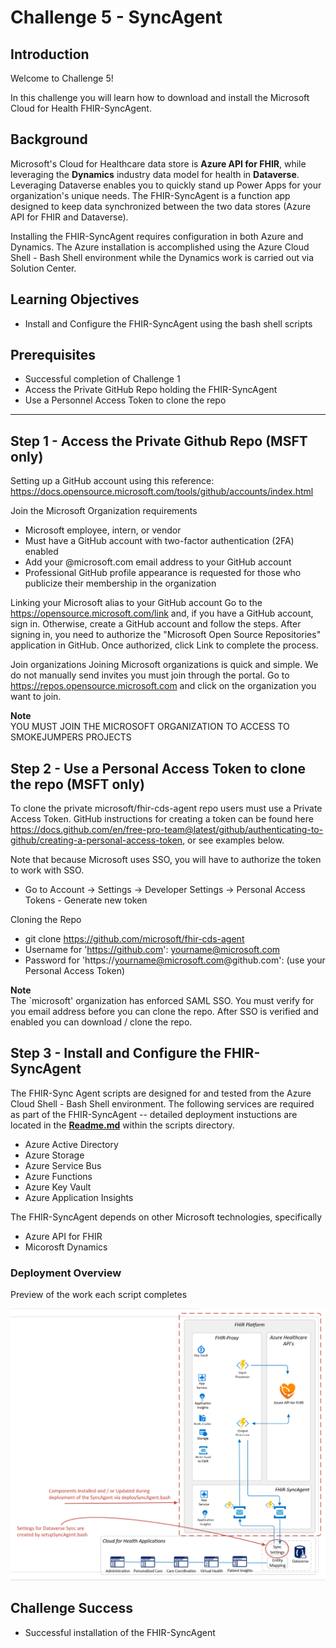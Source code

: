 # Challenge 5 - SyncAgent

## Introduction

Welcome to Challenge 5!

In this challenge you will learn how to download and install the Microsoft Cloud for Health FHIR-SyncAgent. 

## Background
Microsoft's Cloud for Healthcare data store is **Azure API for FHIR**, while leveraging the **Dynamics** industry data model for health in **Dataverse**. Leveraging Dataverse enables you to quickly stand up Power Apps for your organization's unique needs. The FHIR-SyncAgent is a function app designed to keep data synchronized between the two data stores (Azure API for FHIR and Dataverse).  

Installing the FHIR-SyncAgent requires configuration in both Azure and Dynamics.  The Azure installation is accomplished using the Azure Cloud Shell - Bash Shell environment while the Dynamics work is carried out via Solution Center.  

## Learning Objectives
+ Install and Configure the FHIR-SyncAgent using the bash shell scripts 

## Prerequisites
+ Successful completion of Challenge 1 
+ Access the Private GitHub Repo holding the FHIR-SyncAgent
+ Use a Personnel Access Token to clone the repo
---

## Step 1 - Access the Private Github Repo (MSFT only)
Setting up a GitHub account using this reference:  https://docs.opensource.microsoft.com/tools/github/accounts/index.html

Join the Microsoft Organization requirements  
- Microsoft employee, intern, or vendor
- Must have a GitHub account with two-factor authentication (2FA) enabled
- Add your @microsoft.com email address to your GitHub account
- Professional GitHub profile appearance is requested for those who publicize their membership in the organization

Linking your Microsoft alias to your GitHub account
Go to the https://opensource.microsoft.com/link and, if you have a GitHub account, sign in. Otherwise, create a GitHub account and follow the steps. After signing in, you need to authorize the "Microsoft Open Source Repositories" application in GitHub. Once authorized, click Link to complete the process.

Join organizations
Joining Microsoft organizations is quick and simple. We do not manually send invites you must join through the portal. Go to https://repos.opensource.microsoft.com and click on the organization you want to join.

__Note__    
YOU MUST JOIN THE MICROSOFT ORGANIZATION TO ACCESS TO SMOKEJUMPERS PROJECTS


## Step 2 - Use a Personal Access Token to clone the repo (MSFT only)
To clone the private microsoft/fhir-cds-agent repo users must use a Private Access Token. GitHub instructions for creating a token can be found here https://docs.github.com/en/free-pro-team@latest/github/authenticating-to-github/creating-a-personal-access-token, or see examples below.

Note that because Microsoft uses SSO, you will have to authorize the token to work with SSO.
- Go to Account -> Settings -> Developer Settings -> Personal Access Tokens - Generate new token 

Cloning the Repo  
+ git clone https://github.com/microsoft/fhir-cds-agent 
+ Username for 'https://github.com': yourname@microsoft.com 
+ Password for 'https://yourname@microsoft.com@github.com': (use your Personal Access Token)

__Note__  
The `microsoft' organization has enforced SAML SSO. You must verify for you email address before you can clone the repo.  After SSO is verified and enabled you can download / clone the repo. 

## Step 3 - Install and Configure the FHIR-SyncAgent
The FHIR-Sync Agent scripts are designed for and tested from the Azure Cloud Shell - Bash Shell environment. The following services are required as part of the FHIR-SyncAgent -- detailed deployment instuctions are located in the **[Readme.md](https://github.com/microsoft/fhir-cds-agent/blob/main/scripts/Readme.md)** within the scripts directory.
+ Azure Active Directory
+ Azure Storage
+ Azure Service Bus
+ Azure Functions
+ Azure Key Vault
+ Azure Application Insights

The FHIR-SyncAgent depends on other Microsoft technologies, specifically
+ Azure API for FHIR
+ Micorosft Dynamics

### Deployment Overview  
Preview of the work each script completes 

![deployment](./media/sync-agent-setup-diagram2.png)

## Challenge Success
+ Successful installation of the FHIR-SyncAgent

